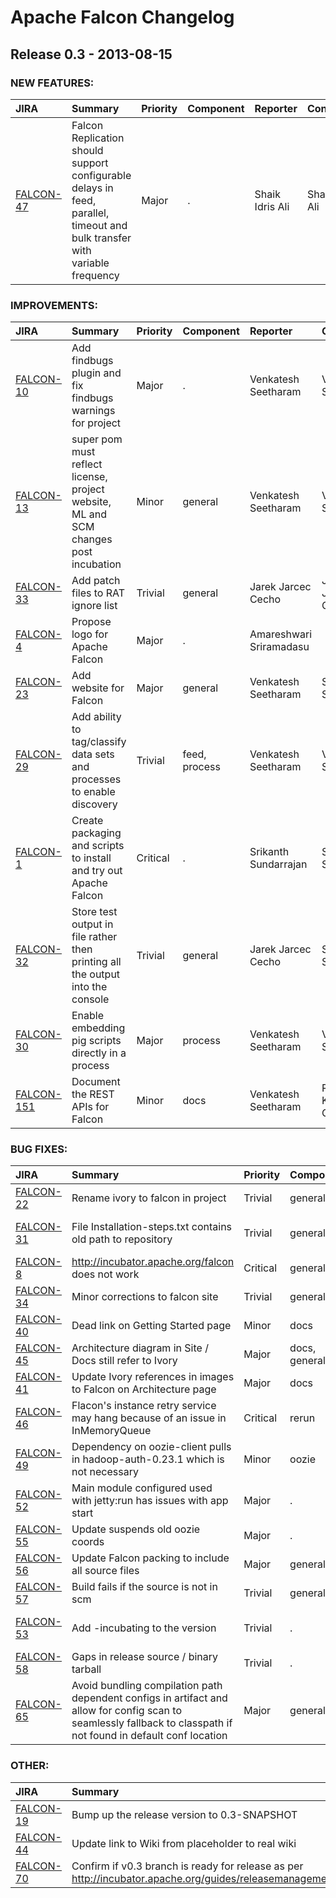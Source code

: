 
<!---
# Licensed to the Apache Software Foundation (ASF) under one
# or more contributor license agreements.  See the NOTICE file
# distributed with this work for additional information
# regarding copyright ownership.  The ASF licenses this file
# to you under the Apache License, Version 2.0 (the
# "License"); you may not use this file except in compliance
# with the License.  You may obtain a copy of the License at
#
#     http://www.apache.org/licenses/LICENSE-2.0
#
# Unless required by applicable law or agreed to in writing, software
# distributed under the License is distributed on an "AS IS" BASIS,
# WITHOUT WARRANTIES OR CONDITIONS OF ANY KIND, either express or implied.
# See the License for the specific language governing permissions and
# limitations under the License.
-->
# Apache Falcon Changelog

## Release 0.3 - 2013-08-15



### NEW FEATURES:

| JIRA | Summary | Priority | Component | Reporter | Contributor |
|:---- |:---- | :--- |:---- |:---- |:---- |
| [FALCON-47](https://issues.apache.org/jira/browse/FALCON-47) | Falcon Replication should support configurable delays in feed, parallel, timeout and bulk transfer with variable frequency |  Major | . | Shaik Idris Ali | Shaik Idris Ali |


### IMPROVEMENTS:

| JIRA | Summary | Priority | Component | Reporter | Contributor |
|:---- |:---- | :--- |:---- |:---- |:---- |
| [FALCON-10](https://issues.apache.org/jira/browse/FALCON-10) | Add findbugs plugin and fix findbugs warnings for project |  Major | . | Venkatesh Seetharam | Venkatesh Seetharam |
| [FALCON-13](https://issues.apache.org/jira/browse/FALCON-13) | super pom must reflect license, project website, ML and SCM changes post incubation |  Minor | general | Venkatesh Seetharam | Venkatesh Seetharam |
| [FALCON-33](https://issues.apache.org/jira/browse/FALCON-33) | Add patch files to RAT ignore list |  Trivial | general | Jarek Jarcec Cecho | Jarek Jarcec Cecho |
| [FALCON-4](https://issues.apache.org/jira/browse/FALCON-4) | Propose logo for Apache Falcon |  Major | . | Amareshwari Sriramadasu |  |
| [FALCON-23](https://issues.apache.org/jira/browse/FALCON-23) | Add website for Falcon |  Major | general | Venkatesh Seetharam | Srikanth Sundarrajan |
| [FALCON-29](https://issues.apache.org/jira/browse/FALCON-29) | Add ability to tag/classify data sets and processes to enable discovery |  Trivial | feed, process | Venkatesh Seetharam | Venkatesh Seetharam |
| [FALCON-1](https://issues.apache.org/jira/browse/FALCON-1) | Create packaging and scripts to install and try out Apache Falcon |  Critical | . | Srikanth Sundarrajan | Srikanth Sundarrajan |
| [FALCON-32](https://issues.apache.org/jira/browse/FALCON-32) | Store test output in file rather then printing all the output into the console |  Trivial | general | Jarek Jarcec Cecho | Srikanth Sundarrajan |
| [FALCON-30](https://issues.apache.org/jira/browse/FALCON-30) | Enable embedding pig scripts directly in a process |  Major | process | Venkatesh Seetharam | Venkatesh Seetharam |
| [FALCON-151](https://issues.apache.org/jira/browse/FALCON-151) | Document the REST APIs for Falcon |  Minor | docs | Venkatesh Seetharam | Raghav Kumar Gautam |


### BUG FIXES:

| JIRA | Summary | Priority | Component | Reporter | Contributor |
|:---- |:---- | :--- |:---- |:---- |:---- |
| [FALCON-22](https://issues.apache.org/jira/browse/FALCON-22) | Rename ivory to falcon in project |  Trivial | general | Venkatesh Seetharam | Venkatesh Seetharam |
| [FALCON-31](https://issues.apache.org/jira/browse/FALCON-31) | File Installation-steps.txt contains old path to repository |  Trivial | general | Jarek Jarcec Cecho | Jarek Jarcec Cecho |
| [FALCON-8](https://issues.apache.org/jira/browse/FALCON-8) | http://incubator.apache.org/falcon does not work |  Critical | general | Nikhil Mulley | Venkatesh Seetharam |
| [FALCON-34](https://issues.apache.org/jira/browse/FALCON-34) | Minor corrections to falcon site |  Trivial | general | Srikanth Sundarrajan | Srikanth Sundarrajan |
| [FALCON-40](https://issues.apache.org/jira/browse/FALCON-40) | Dead link on Getting Started page |  Minor | docs | Ashish Paliwal | Srikanth Sundarrajan |
| [FALCON-45](https://issues.apache.org/jira/browse/FALCON-45) | Architecture diagram in Site / Docs still refer to Ivory |  Major | docs, general | Srikanth Sundarrajan | Srikanth Sundarrajan |
| [FALCON-41](https://issues.apache.org/jira/browse/FALCON-41) | Update Ivory references in images to Falcon on Architecture page |  Major | docs | Ashish Paliwal | Srikanth Sundarrajan |
| [FALCON-46](https://issues.apache.org/jira/browse/FALCON-46) | Flacon's instance retry service may hang because of an issue in InMemoryQueue |  Critical | rerun | Shaik Idris Ali | Shaik Idris Ali |
| [FALCON-49](https://issues.apache.org/jira/browse/FALCON-49) | Dependency on oozie-client pulls in hadoop-auth-0.23.1 which is not necessary |  Minor | oozie | Venkatesh Seetharam | Venkatesh Seetharam |
| [FALCON-52](https://issues.apache.org/jira/browse/FALCON-52) | Main module configured used with jetty:run has issues with app start |  Major | . | Srikanth Sundarrajan | Srikanth Sundarrajan |
| [FALCON-55](https://issues.apache.org/jira/browse/FALCON-55) | Update suspends old oozie coords |  Major | . | Shwetha G S | Shwetha G S |
| [FALCON-56](https://issues.apache.org/jira/browse/FALCON-56) | Update Falcon packing to include all source files |  Major | general | Srikanth Sundarrajan | Srikanth Sundarrajan |
| [FALCON-57](https://issues.apache.org/jira/browse/FALCON-57) | Build fails if the source is not in scm |  Trivial | general | Srikanth Sundarrajan | Srikanth Sundarrajan |
| [FALCON-53](https://issues.apache.org/jira/browse/FALCON-53) | Add -incubating to the version |  Trivial | . | Jarek Jarcec Cecho | Jarek Jarcec Cecho |
| [FALCON-58](https://issues.apache.org/jira/browse/FALCON-58) | Gaps in release source / binary tarball |  Trivial | . | Srikanth Sundarrajan | Srikanth Sundarrajan |
| [FALCON-65](https://issues.apache.org/jira/browse/FALCON-65) | Avoid bundling compilation path dependent configs in artifact and allow for config scan to seamlessly fallback to classpath if not found in default conf location |  Major | general | Srikanth Sundarrajan | Srikanth Sundarrajan |


### OTHER:

| JIRA | Summary | Priority | Component | Reporter | Contributor |
|:---- |:---- | :--- |:---- |:---- |:---- |
| [FALCON-19](https://issues.apache.org/jira/browse/FALCON-19) | Bump up the release version to 0.3-SNAPSHOT |  Minor | general | Venkatesh Seetharam | Srikanth Sundarrajan |
| [FALCON-44](https://issues.apache.org/jira/browse/FALCON-44) | Update link to Wiki from placeholder to real wiki |  Major | . | Ashish Paliwal | Srikanth Sundarrajan |
| [FALCON-70](https://issues.apache.org/jira/browse/FALCON-70) | Confirm if v0.3 branch is ready for release as per http://incubator.apache.org/guides/releasemanagement.html |  Major | general | Srikanth Sundarrajan | Venkatesh Seetharam |


